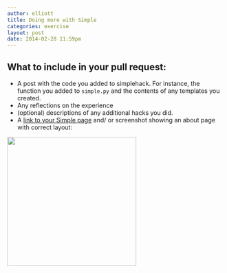 ```yaml
---
author: elliott
title: Doing more with Simple
categories: exercise
layout: post
date: 2014-02-28 11:59pm
---
```


## What to include in your pull request:

* A post with the code you added to simplehack.  For instance, the function you added to `simple.py` and the contents of any templates you created.
* Any reflections on the experience
* (optional) descriptions of any additional hacks you did.
* A [link to your Simple page](http://silshack-demo.herokuapp.com/about.html) and/ or screenshot showing an about page with correct layout:

<img src="http://i.imgur.com/Fwx4j35.png" height="300px"/>
